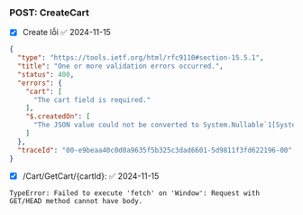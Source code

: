 ### POST: CreateCart
- [x] Create lỗi ✅ 2024-11-15
```json
{
  "type": "https://tools.ietf.org/html/rfc9110#section-15.5.1",
  "title": "One or more validation errors occurred.",
  "status": 400,
  "errors": {
    "cart": [
      "The cart field is required."
    ],
    "$.createdOn": [
      "The JSON value could not be converted to System.Nullable`1[System.DateTime]. Path: $.createdOn | LineNumber: 5 | BytePositionInLine: 37."
    ]
  },
  "traceId": "00-e9beaa40c0d0a9635f5b325c3dad6601-5d9811f3fd622196-00"
}
```

- [x] /Cart/GetCart/{cartId}: ✅ 2024-11-15
```shell
TypeError: Failed to execute 'fetch' on 'Window': Request with GET/HEAD method cannot have body.
```